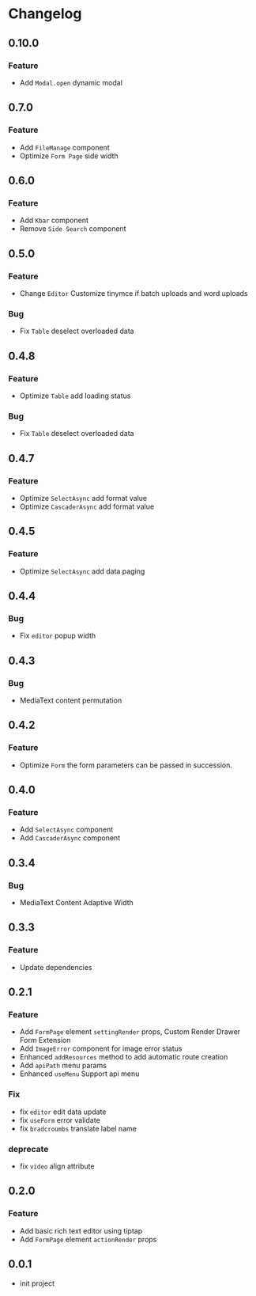 # Changelog


## 0.10.0
### Feature
- Add `Modal.open` dynamic modal

## 0.7.0
### Feature
- Add `FileManage` component
- Optimize `Form Page` side width

## 0.6.0
### Feature
- Add `Kbar` component
- Remove `Side Search` component

## 0.5.0
### Feature
- Change `Editor` Customize tinymce if batch uploads and word uploads 
### Bug
- Fix `Table` deselect overloaded data

## 0.4.8
### Feature
- Optimize `Table` add loading status

### Bug
- Fix `Table` deselect overloaded data

## 0.4.7
### Feature
- Optimize `SelectAsync` add format value
- Optimize `CascaderAsync` add format value

## 0.4.5
### Feature
- Optimize `SelectAsync` add data paging

## 0.4.4
### Bug
- Fix `editor` popup width

## 0.4.3
### Bug
- MediaText content permutation

## 0.4.2
### Feature
- Optimize `Form` the form parameters can be passed in succession.

## 0.4.0
### Feature
- Add `SelectAsync` component
- Add `CascaderAsync` component

## 0.3.4
### Bug
- MediaText Content Adaptive Width

## 0.3.3
### Feature
- Update dependencies

## 0.2.1

### Feature
- Add `FormPage` element `settingRender` props, Custom Render Drawer Form Extension
- Add `ImageError` component for image error status
- Enhanced `addResources` method to add automatic route creation
- Add `apiPath` menu params
- Enhanced `useMenu` Support api menu

### Fix
- fix `editor` edit data update
- fix `useForm` error validate
- fix `bradcroumbs` translate label name

### deprecate
- fix `video` align attribute

## 0.2.0

### Feature
- Add basic rich text editor using tiptap
- Add `FormPage` element `actionRender` props

## 0.0.1
- init project